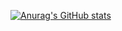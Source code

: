 [![Anurag's GitHub stats](https://github-readme-stats.vercel.app/api?username=Eason-S-Lu)](https://github.com/anuraghazra/github-readme-stats&theme=transparent)
